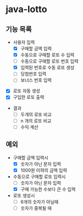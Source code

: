 # java-lotto

## 기능 목록
- 사용자 입력
    - [x] 구매할 금액 입력
    - [x] 수동으로 구매할 로또 수 입력
    - [ ] 수동으로 구매할 로또 번호 입력
    - [x] 입력된 번호로 수동 로또 생성
    - [ ] 당첨번호 입력
    - [ ] 보너스 번호 입력
- [x] 로또 자동 생성
- [x] 구입한 로또 출력
- 결과
    - [ ] 두개의 로또 비교
    - [ ] n 개의 로또 비교
    - [ ] 수익 계산
    
## 예외
- 구매할 금액 입력시
    - [x] 숫자가 아닌 문자 입력
    - [x] 1000원 이하의 금액 입력

- 수동으로 구매할 로또 입력시
  - [ ] 숫자가 아닌 문자 입력
  - [x] 구매 가능한 수보다 큰 수 입력

- 로또 생성시
  - [ ] 6개의 숫자가 아닐때
  - [ ] 숫자가 중복될 때